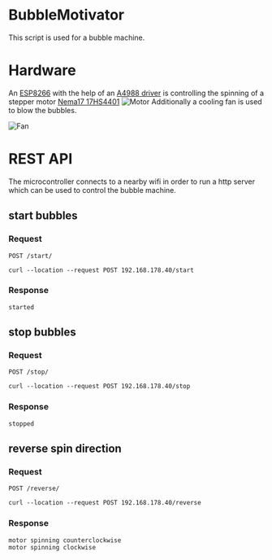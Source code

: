 # BubbleMotivator
 
This script is used for a bubble machine.

# Hardware
An [ESP8266](https://www.amazon.de/AZDelivery-NodeMCU-Lolin-WiFi-Parent/dp/B07Z5C3KQF) with the help of an [A4988 driver](https://www.amazon.de/Pololu-A4988-Schrittmotortreiber/dp/B0096SHUQO) is controlling the spinning of a stepper motor [Nema17 17HS4401](https://de.aliexpress.com/item/32665922113.html?spm=a2g0o.order_list.0.0.1cad5c5fp7ACJF&gatewayAdapt=glo2deu)
![Motor](https://939506.smushcdn.com/2600043/wp-content/uploads/2/2/1/5/22159166/nodemcu-esp8266-12-e-controlling-stepper-motor-over-wifi_orig.png?lossy=0&strip=1&webp=1)
Additionally a cooling fan is used to blow the bubbles.

![Fan](https://content.instructables.com/ORIG/FHV/HH6B/IT22LKZY/FHVHH6BIT22LKZY.png?auto=webp&frame=1&fit=bounds&md=d9be3e926a80c1697a2e41f0bf3554d0)

# REST API
The microcontroller connects to a nearby wifi in order to run a http server which can be used to control the bubble machine.
## start bubbles
### Request
`POST /start/`
```curl
curl --location --request POST 192.168.178.40/start
```
### Response
```
started
```
## stop bubbles
### Request
`POST /stop/`
```curl
curl --location --request POST 192.168.178.40/stop
```
### Response
```
stopped
```
## reverse spin direction
### Request
`POST /reverse/`
```curl
curl --location --request POST 192.168.178.40/reverse
```
### Response
```
motor spinning counterclockwise
motor spinning clockwise
```
